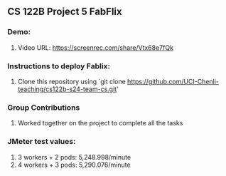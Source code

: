 ## CS 122B Project 5 FabFlix

### Demo: 
1. Video URL: https://screenrec.com/share/Vtx68e7fQk

### Instructions to deploy Fablix: 
1. Clone this repository using `git clone https://github.com/UCI-Chenli-teaching/cs122b-s24-team-cs.git'

### Group Contributions
1. Worked together on the project to complete all the tasks

### JMeter test values:
1. 3 workers + 2 pods: 5,248.998/minute
2. 4 workers + 3 pods: 5,290.076/minute